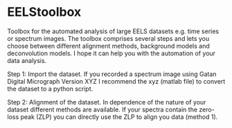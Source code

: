 # EELStoolbox
Toolbox for the automated analysis of large EELS datasets e.g. time series or spectrum images. The toolbox comprises several steps and lets you choose between different alignment methods, background models and deconvolution models. I hope it can help you with the automation of your data analysis. 

Step 1:
Import the dataset. If you recorded a spectrum image using Gatan Digital Micrograph Version XYZ I recommend the xyz (matlab file) to convert the dataset to a python script.

Step 2:
Alignment of the dataset. In dependence of the nature of your dataset different methods are available. 
If your spectra contain the zero-loss peak (ZLP) you can directly use the ZLP to align you data (method 1).
